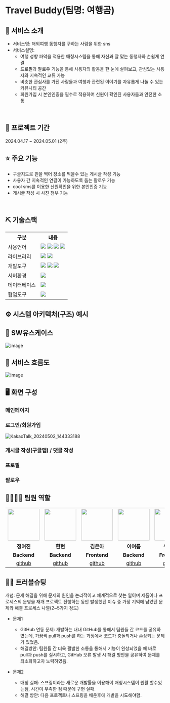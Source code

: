 # Travel Buddy(팀명: 여행곰)

## 👀 서비스 소개
* 서비스명: 해외여행 동행자를 구하는 사람을 위한 sns
* 서비스설명:
  - 여행 성향 파악을 적용한 매칭시스템을 통해 자신과 잘 맞는 동행자와 손쉽게 연결
  - 프로필과 팔로우 기능을 통해 사용자의 활동을 한 눈에 살펴보고, 관심있는 사용자와 지속적인 교류 가능
  - 비슷한 관심사를 가진 사람들과 여행과 관련된 이야기를 자유롭게 나눌 수 있는 커뮤니티 공간
  - 회원가입 시 본인인증을 필수로 적용하여 신원이 확인된 사용자들과 안전한 소통

<br>

## 📅 프로젝트 기간
2024.04.17 ~ 2024.05.01 (2주)
<br>

## ⭐ 주요 기능
* 구글지도로 핀을 찍어 장소를 찍을수 있는 게시글 작성 기능
* 사용자 간 지속적인 연결이 가능하도록 돕는 팔로우 기능
* cool sms를 이용한 신원확인을 위한 본인인증 기능
* 게시글 작성 시 사진 첨부 기능
  
<br>

## ⛏ 기술스택
<table>
    <tr>
        <th>구분</th>
        <th>내용</th>
    </tr>
    <tr>
        <td>사용언어</td>
        <td>
            <img src="https://img.shields.io/badge/HTML5-E34F26?style=for-the-badge&logo=html5&logoColor=white"/>
            <img src="https://img.shields.io/badge/CSS3-1572B6?style=for-the-badge&logo=css3&logoColor=white"/>
            <img src="https://img.shields.io/badge/JavaScript-F7DF1E?style=for-the-badge&logo=javascript&logoColor=black"/>
            <a href="https://www.python.org/"><img src="https://img.shields.io/badge/Python-3776AB?style=for-the-badge&logo=python&logoColor=white"/></a>
        </td>
    </tr>
    <tr>
        <td>라이브러리</td>
        <td>
            <a href="https://www.google.com/"><img src="https://img.shields.io/badge/Google-4285F4?style=for-the-badge&logo=google&logoColor=white"/></a>
            <a href="https://www.coolsms.co.kr/"><img src="https://img.shields.io/badge/CoolSMS-00C4B4?style=for-the-badge&logo=coolsms&logoColor=white"/></a>
        </td>
    </tr>
    <tr>
        <td>개발도구</td>
        <td>
            <img src="https://img.shields.io/badge/Eclipse-2C2255?style=for-the-badge&logo=eclipseide&logoColor=white"/>
            <a href="https://jupyter.org/"><img src="https://img.shields.io/badge/Jupyter-F37626?style=for-the-badge&logo=jupyter&logoColor=white"/></a>
            <img src="https://img.shields.io/badge/VSCode-007ACC?style=for-the-badge&logo=visualstudiocode&logoColor=white"/>
        </td>
    </tr>
    <tr>
        <td>서버환경</td>
        <td>
            <img src="https://img.shields.io/badge/Apache%20Tomcat-D22128?style=for-the-badge&logo=Apache%20Tomcat&logoColor=white"/>
        </td>
    </tr>
    <tr>
        <td>데이터베이스</td>
        <td>
            <img src="https://img.shields.io/badge/Oracle%2011g-F80000?style=for-the-badge&logo=Oracle&logoColor=white"/>
        </td>
    </tr>
    <tr>
        <td>협업도구</td>
        <td>
            <img src="https://img.shields.io/badge/GitHub-181717?style=for-the-badge&logo=GitHub&logoColor=white"/>
        </td>
    </tr>
</table>

## ⚙ 시스템 아키텍처(구조) 예시 

## 📌 SW유스케이스
![image](https://github.com/2024-SMHRD-IS-BigData-1/TravelBuddy2/assets/160591985/006f74da-1893-4345-b140-ca0988bbdf1a)



## 📌 서비스 흐름도
![image](https://github.com/2024-SMHRD-IS-BigData-1/TravelBuddy2/assets/160591985/b5a2bbd6-8147-4107-8578-3d32e11c6329)

## 🖥 화면 구성

### 메인페이지

### 로그인/회원가입
![KakaoTalk_20240502_144333188](https://github.com/2024-SMHRD-IS-BigData-1/TravelBuddy2/assets/160591985/92f34a74-bcd3-4600-bc91-c150cc21101d)

### 게시글 작성(구글맵) / 댓글 작성

### 프로필 

### 팔로우

## 👨‍👩‍👦‍👦 팀원 역할
<table>
  <tr>
    <td align="center"><img src="https://i.pinimg.com/originals/86/27/84/86278419c8a08407d640ea7432d68f9f.png" width="100" height="100"/></td>
    <td align="center"><img src="https://item.kakaocdn.net/do/9ac8ba2dd82efb5cad54d5c7451167a14022de826f725e10df604bf1b9725cfd" width="100" height="100"/></td>
    <td align="center"><img src="https://mblogthumb-phinf.pstatic.net/20160127_177/krazymouse_1453865104404DjQIi_PNG/%C4%AB%C4%AB%BF%C0%C7%C1%B7%BB%C1%EE_%B6%F3%C0%CC%BE%F0.png?type=w2" width="100" height="100"/></td>
    <td align="center"><img src="https://encrypted-tbn0.gstatic.com/images?q=tbn:ANd9GcTOhkg548k9LSSggIHPZ9W4weo-zhpftkJFNO-ePIr_uA&s" width="100" height="100"/></td>
    <td align="center"><img src="https://item.kakaocdn.net/do/30cef086c8778d80e1487385bd5efe7b2df16ed7012359e344d47930e49e9310" width="100" height="100"/></td>
    
   
  </tr>
  <tr>
    <td align="center"><strong>정여진</strong></td>
    <td align="center"><strong>한현</strong></td>
    <td align="center"><strong>김은아</strong></td>
    <td align="center"><strong>이여름</strong></td>
    <td align="center"><strong>유현수</strong></td>
  </tr>
  <tr>
    <td align="center"><b>Backend</b></td>
    <td align="center"><b>Backend</b></td>
    <td align="center"><b>Frontend</b></td>
    <td align="center"><b>Backend</b></td>
    <td align="center"><b>Frontend</b></td>
  </tr>
  <tr>
    <td align="center"><a href="https://github.com/kzy282" target='_blank'>github</a></td>
    <td align="center"><a href="https://github.com/jojo12425" target='_blank'>github</a></td>
    <td align="center"><a href="https://github.com/DMSDK94" target='_blank'>github</a></td>
    <td align="center"><a href="https://github.com/Kayadadu" target='_blank'>github</a></td>
    <td align="center"><a href="https://github.com/EasyPeasy0" target='_blank'>github</a></td>
  </tr>
</table>

## 🤾‍♂️ 트러블슈팅
개념: 문제 해결을 위해 문제의 원인을 논리적이고 체계적으로 찾는 일이며 제품이나 프로세스의 운영을 재개
프로젝트 진행하는 동안 발생했던 이슈 중 가장 기억에 남았던 문제와 해결 프로세스 나열(2~5가지 정도)
  
* 문제1<br>
  - GitHub 연동 문제: 개발하는 내내 GitHub를 통해서 팀원들 간 코드를 공유하였는데, 가끔씩 pull과 push를 하는 과정에서 코드가 충돌되거나 손상되는 문제가 있었음. <br>
  - 해결방안: 팀원들 간 더욱 활발한 소통을 통해서 기능이 완성되었을 때 바로 pull과 push를 실시하고, GitHub 오류 발생 시 해결 방안을 공유하여 문제를 최소화하고자 노력하였음.
 
* 문제2<br>
  - 매칭 실패: 스프링이라는 새로운 개발툴을 이용해야 매칭시스템이 원활 할수있는점, 시간이 부족한 점 때문에 구현 실패.<br>
  - 해결 방안: 다음 프로젝트나 스프링을 배운후에 개발을 시도해야함.

